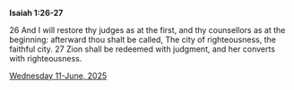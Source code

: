 **Isaiah 1:26-27**

26 And I will restore thy judges as at the first, and thy counsellors as at the beginning: afterward thou shalt be called, The city of righteousness, the faithful city. 27 Zion shall be redeemed with judgment, and her converts with righteousness.

[Wednesday 11-June, 2025](https://getbible.net/kjv/Isaiah/1/26-27)
